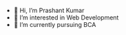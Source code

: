 - 👋 Hi, I’m Prashant Kumar
- 👀 I’m interested in Web Development
- 🌱 I’m currently pursuing BCA

<!---
pkprashantkr/pkprashantkr is a ✨ special ✨ repository because its `README.md` (this file) appears on your GitHub profile.
You can click the Preview link to take a look at your changes.
--->
